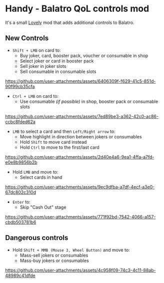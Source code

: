 # Handy - Balatro QoL controls mod

It's a small [Lovely](https://github.com/ethangreen-dev/lovely-injector) mod that adds additional controls to Balatro.

## New Controls
- `Shift + LMB` on card to:
    - Buy joker, card, booster pack, voucher or consumable in shop
    - Select joker or card in booster pack
    - Sell joker in joker slots
    - Sell consumable in consumable slots

https://github.com/user-attachments/assets/6406309f-f629-41c5-851d-90f99cb35cfa

- `Ctrl + LMB` on card to:
    - Use consumable *(if possible)* in shop, booster pack or consumable slots

https://github.com/user-attachments/assets/7ed89be3-a362-42c0-ac86-ccbc8fded62a

- `LMB` to select a card and then `Left/Right arrow` to:
    - Move highlight in direction between jokers or consumables
    - Hold `Shift` to move card instead
    - Hold `Ctrl` to move to the first/last card

https://github.com/user-attachments/assets/2d40e4a6-9ea1-4ffa-a7fd-e0e8b9856b2b

- Hold `LMB` and move to:
    - Select cards in hand
 
https://github.com/user-attachments/assets/9ec9dfba-a7df-4ecf-a3e0-67dc802c310d

- `Enter` to:
    - Skip "Cash Out" stage
 
https://github.com/user-attachments/assets/771f92bd-7542-4066-a157-cbdb503781b6

## Dangerous controls
- Hold `Shift + MMB (Mouse 3, Wheel Button)` and move to:
    - Mass-sell jokers or consumables
    - Mass-buy jokers or consumables

https://github.com/user-attachments/assets/4c958f09-74c3-4c11-88ab-48989c41dfde

